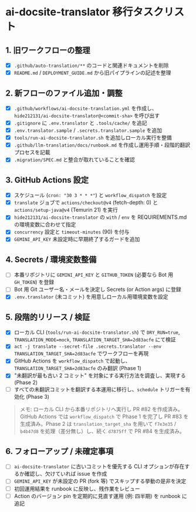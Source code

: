 # ai-docsite-translator 移行タスクリスト

## 1. 旧ワークフローの整理
- [x] `.github/auto-translation/**` のコードと関連ドキュメントを削除
- [x] `README.md` / `DEPLOYMENT_GUIDE.md` から旧パイプラインの記述を整理

## 2. 新フローのファイル追加・調整
- [x] `.github/workflows/ai-docsite-translation.yml` を作成し、`hide212131/ai-docsite-translator@<commit-sha>` を呼び出す
- [x] `.gitignore` に `.env.translator` と `.tools/cache/` を追記
- [x] `.env.translator.sample` / `.secrets.translator.sample` を追加
- [x] `tools/run-ai-docsite-translator.sh` を追加しローカル実行を整備
- [x] `.github/llm-translation/docs/runbook.md` を作成し運用手順・段階的翻訳プロセスを記載
- [x] `.migration/SPEC.md` と整合が取れていることを確認

## 3. GitHub Actions 設定
- [x] スケジュール (`cron: "30 3 * * *"`) と `workflow_dispatch` を設定
- [x] `translate` ジョブで `actions/checkout@v4` (fetch-depth: 0) と `actions/setup-java@v4` (Temurin 21) を実行
- [x] `hide212131/ai-docsite-translator` の `with` / `env` を REQUIREMENTS.md の環境変数に合わせて指定
- [x] `concurrency` 設定と `timeout-minutes` (90) を付与
- [x] `GEMINI_API_KEY` 未設定時に早期終了するガードを追加

## 4. Secrets / 環境変数整備
- [ ] 本番リポジトリに `GEMINI_API_KEY` と `GITHUB_TOKEN` (必要なら Bot 用 `GH_TOKEN`) を登録
- [ ] Bot 用 Git ユーザー名・メールを決定し Secrets (or Action args) に登録
- [x] `.env.translator` (未コミット) を用意しローカル用環境変数を設定

## 5. 段階的リリース / 検証
- [x] ローカル CLI (`tools/run-ai-docsite-translator.sh`) で `DRY_RUN=true`, `TRANSLATION_MODE=mock`, `TRANSLATION_TARGET_SHA=2d83acfe` にて検証
- [x] `act -j translate --secret-file .secrets.translator --env TRANSLATION_TARGET_SHA=2d83acfe` でワークフローを再現
- [x] GitHub Actions を `workflow_dispatch` で起動し、`TRANSLATION_TARGET_SHA=2d83acfe` のみ翻訳 (Phase 1)
- [x] "未翻訳が最も古い 2 コミット" を対象にする実行方法を調査し、実現する (Phase 2)
- [ ] すべての未翻訳コミットを翻訳する本運用に移行し、`schedule` トリガーを有効化 (Phase 3)

> メモ: ローカル CLI から本番リポジトリへ実行し PR #82 を作成済み。GitHub Actions では `workflow_dispatch` で Phase 1 を完了し PR #83 を生成済み。Phase 2 は `translation_target_sha` を用いて `f7e3e35` / `b4b47d8` を処理（差分無し）し、続く `d7875ff` で PR #84 を生成済み。

## 6. フォローアップ / 未確定事項
- [ ] `ai-docsite-translator` に古いコミットを優先する CLI オプションが存在するか確認し、欠けていれば issue を作成
- [ ] `GEMINI_API_KEY` が未設定の PR (fork 等) でスキップする挙動の是非を決定
- [ ] 初回運用結果を runbook に反映し、残作業をレビュー
- [ ] Action のバージョン pin を定期的に見直す運用 (例: 四半期) を runbook に追記

